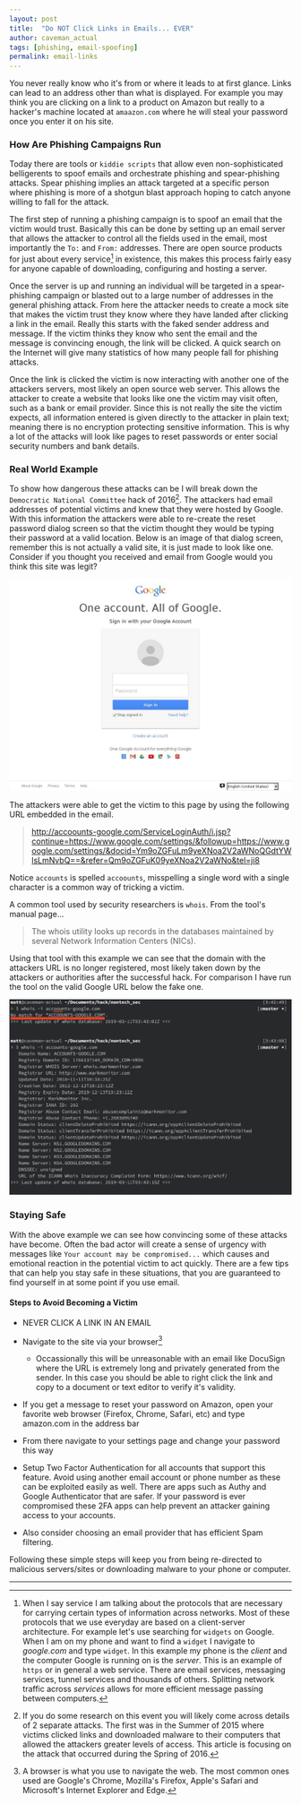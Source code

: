 ```yaml
---
layout: post
title:  "Do NOT Click Links in Emails... EVER"
author: caveman_actual
tags: [phishing, email-spoofing]
permalink: email-links
---
```


You never really know who it's from or where it leads to at first glance.  Links can lead to an address other than what is displayed.  For example you may think you are clicking on a
link to a product on Amazon but really to a hacker's machine located at `amaazon.com` where he will
steal your password once you enter it on his site.

### How Are Phishing Campaigns Run
Today there are tools or `kiddie scripts` that allow even non-sophisticated belligerents to spoof
emails and orchestrate phishing and spear-phishing attacks.  Spear phishing implies an attack targeted
at a specific person where phishing is more of a shotgun blast approach hoping to catch anyone willing to fall for the attack.

The first step of running a phishing campaign is to spoof an email that the victim would trust.
Basically this can be done by setting up an email server that allows the attacker to control all the
fields used in the email, most importantly the `To:` and `From:` addresses.  There are open source
products for just about every service[^1] in existence, this makes this process fairly easy for anyone capable of downloading, configuring and hosting a server.  

Once the server is up and running an individual will be targeted in a spear-phishing campaign
or blasted out to a large number of addresses in the general phishing attack.  From here the
attacker needs to create a mock site that makes the victim trust they know where they have landed
after clicking a link in the email.  Really this starts with the faked sender address and message.
If the victim thinks they know who sent the email and the message is convincing enough, the link will
be clicked.  A quick search on the Internet will give many statistics of how many people fall for
phishing attacks.

Once the link is clicked the victim is now interacting with another one of the attackers servers,
most likely an open source web server.  This allows the attacker to create a website that looks like
one the victim may visit often, such as a bank or email provider.  Since this is not really the site
the victim expects, all information entered is given directly to the attacker in plain text; meaning
there is no encryption protecting sensitive information.  This is why a lot of the attacks will look
like pages to reset passwords or enter social security numbers and bank details.

### Real World Example
To show how dangerous these attacks can be I will break down the `Democratic National Committee`
hack of 2016[^2]. The attackers had email addresses of potential victims and knew that they were hosted by Google.  With this information the attackers were able to re-create the reset password dialog screen so
that the victim thought they would be typing their password at a valid location.  Below is an image
of that dialog screen, remember this is not actually a valid site, it is just made to look like
one.  Consider if you thought you received and email from Google would you think this site was legit?

![Google Password Reset Attacker Page](/assets/images/email_links/dnc_hack.png)

The attackers were able to get the victim to this page by using the following URL embedded in the email.
>http://accoounts-google.com/ServiceLoginAuth/i.jsp?continue=https://www.google.com/settings/&followup=https://www.google.com/settings/&docid=Ym9oZGFuLm9yeXNoa2V2aWNoQGdtYWlsLmNvbQ==&refer=Qm9oZGFuK09yeXNoa2V2aWNo&tel=ji8 

Notice `accounts` is spelled `accoounts`, misspelling a single word with a single character is a
common way of tricking a victim.

A common tool used by security researchers is `whois`.  From the tool's manual page...
>The whois utility looks up records in the databases maintained by several Network Information Centers (NICs).

Using that tool with this example we can see that the domain with the attackers URL is no longer
registered, most likely taken down by the attackers or authorities after the successful hack. For
comparison I have run the tool on the valid Google URL below the fake one.

![Whois Lookup Showing Attacker Web Server](/assets/images/email_links/whois_lookup.png)

### Staying Safe
With the above example we can see how convincing some of these attacks have become.  Often the bad actor
will create a sense of urgency with messages like `Your account may be compromised...` which causes
and emotional reaction in the potential victim to act quickly.  There are a few tips that can help
you stay safe in these situations, that you are guaranteed to find yourself in at some point if you use email.

#### Steps to Avoid Becoming a Victim
- NEVER CLICK A LINK IN AN EMAIL
- Navigate to the site via your browser[^3]
    - Occassionally this will be unreasonable with an email like DocuSign where the URL is extremely
      long and privately generated from the sender.  In this case you should be able to right click
      the link and copy to a document or text editor to verify it's validity.
- If you get a message to reset your password on Amazon, open your favorite web browser
(Firefox, Chrome, Safari, etc) and type amazon.com in the address bar
- From there navigate to your settings page and change your password this way

- Setup Two Factor Authentication for all accounts that support this feature.  Avoid using another email account or phone number as these can be exploited easily as well.  There are apps such as Authy and Google Authenticator that are safer.  If your password is ever compromised these 2FA apps can help prevent an attacker gaining access to your accounts.

- Also consider choosing an email provider that has efficient Spam filtering.

Following these simple steps will keep you from being re-directed to malicious servers/sites or
downloading malware to your phone or computer.

---

[^1]: When I say service I am talking about the protocols that are necessary for carrying certain types of information across networks. Most of these protocols that we use everyday are based on a client-server architecture. For example let's use searching for `widgets` on Google. When I am on my phone and want to find a `widget` I navigate to _google.com_ and type `widget`. In this example my phone is the _client_ and the computer Google is running on is the _server_.  This is an example of `https` or in general a web service.  There are email services, messaging services, tunnel services and thousands of others.  Splitting network traffic across _services_ allows for more efficient message passing between computers.

[^2]: If you do some research on this event you will likely come across details of 2 separate attacks. The first was in the Summer of 2015 where victims clicked links and downloaded  malware to their computers that allowed the attackers greater levels of access.  This article is focusing on the attack that occurred during the Spring of 2016.

[^3]: A browser is what you use to navigate the web.  The most common ones used are Google's Chrome, Mozilla's Firefox, Apple's Safari and Microsoft's Internet Explorer and Edge.
